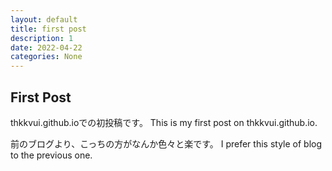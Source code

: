 ```yaml
---
layout: default
title: first post
description: 1
date: 2022-04-22
categories: None
---
```


## **First Post**

thkkvui.github.ioでの初投稿です。
This is my first post on thkkvui.github.io.

前のブログより、こっちの方がなんか色々と楽です。
I prefer this style of blog to the previous one.
